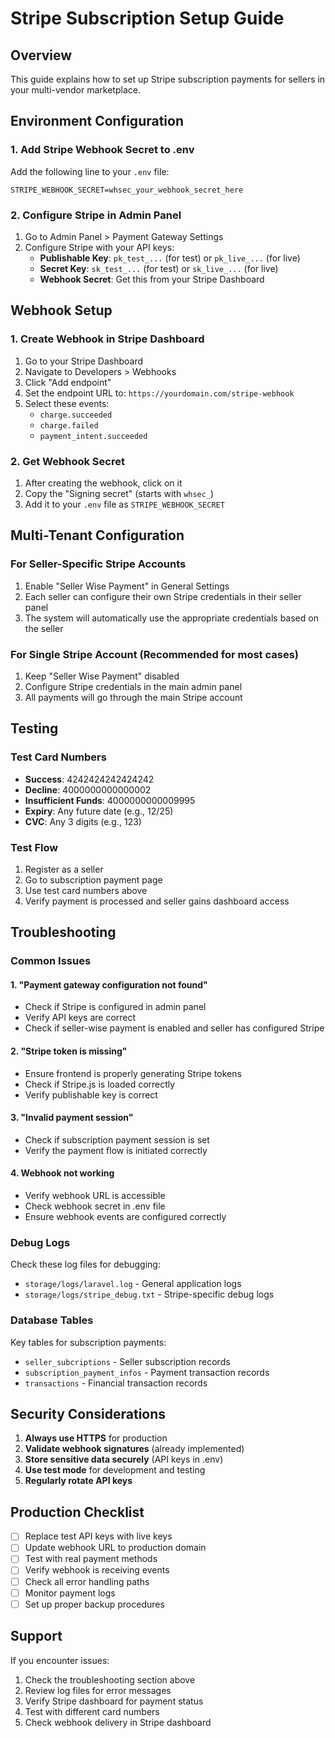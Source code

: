 # Stripe Subscription Setup Guide

## Overview
This guide explains how to set up Stripe subscription payments for sellers in your multi-vendor marketplace.

## Environment Configuration

### 1. Add Stripe Webhook Secret to .env
Add the following line to your `.env` file:
```
STRIPE_WEBHOOK_SECRET=whsec_your_webhook_secret_here
```

### 2. Configure Stripe in Admin Panel
1. Go to Admin Panel > Payment Gateway Settings
2. Configure Stripe with your API keys:
   - **Publishable Key**: `pk_test_...` (for test) or `pk_live_...` (for live)
   - **Secret Key**: `sk_test_...` (for test) or `sk_live_...` (for live)
   - **Webhook Secret**: Get this from your Stripe Dashboard

## Webhook Setup

### 1. Create Webhook in Stripe Dashboard
1. Go to your Stripe Dashboard
2. Navigate to Developers > Webhooks
3. Click "Add endpoint"
4. Set the endpoint URL to: `https://yourdomain.com/stripe-webhook`
5. Select these events:
   - `charge.succeeded`
   - `charge.failed`
   - `payment_intent.succeeded`

### 2. Get Webhook Secret
1. After creating the webhook, click on it
2. Copy the "Signing secret" (starts with `whsec_`)
3. Add it to your `.env` file as `STRIPE_WEBHOOK_SECRET`

## Multi-Tenant Configuration

### For Seller-Specific Stripe Accounts
1. Enable "Seller Wise Payment" in General Settings
2. Each seller can configure their own Stripe credentials in their seller panel
3. The system will automatically use the appropriate credentials based on the seller

### For Single Stripe Account (Recommended for most cases)
1. Keep "Seller Wise Payment" disabled
2. Configure Stripe credentials in the main admin panel
3. All payments will go through the main Stripe account

## Testing

### Test Card Numbers
- **Success**: 4242424242424242
- **Decline**: 4000000000000002
- **Insufficient Funds**: 4000000000009995
- **Expiry**: Any future date (e.g., 12/25)
- **CVC**: Any 3 digits (e.g., 123)

### Test Flow
1. Register as a seller
2. Go to subscription payment page
3. Use test card numbers above
4. Verify payment is processed and seller gains dashboard access

## Troubleshooting

### Common Issues

#### 1. "Payment gateway configuration not found"
- Check if Stripe is configured in admin panel
- Verify API keys are correct
- Check if seller-wise payment is enabled and seller has configured Stripe

#### 2. "Stripe token is missing"
- Ensure frontend is properly generating Stripe tokens
- Check if Stripe.js is loaded correctly
- Verify publishable key is correct

#### 3. "Invalid payment session"
- Check if subscription payment session is set
- Verify the payment flow is initiated correctly

#### 4. Webhook not working
- Verify webhook URL is accessible
- Check webhook secret in .env file
- Ensure webhook events are configured correctly

### Debug Logs
Check these log files for debugging:
- `storage/logs/laravel.log` - General application logs
- `storage/logs/stripe_debug.txt` - Stripe-specific debug logs

### Database Tables
Key tables for subscription payments:
- `seller_subcriptions` - Seller subscription records
- `subscription_payment_infos` - Payment transaction records
- `transactions` - Financial transaction records

## Security Considerations

1. **Always use HTTPS** for production
2. **Validate webhook signatures** (already implemented)
3. **Store sensitive data securely** (API keys in .env)
4. **Use test mode** for development and testing
5. **Regularly rotate API keys**

## Production Checklist

- [ ] Replace test API keys with live keys
- [ ] Update webhook URL to production domain
- [ ] Test with real payment methods
- [ ] Verify webhook is receiving events
- [ ] Check all error handling paths
- [ ] Monitor payment logs
- [ ] Set up proper backup procedures

## Support

If you encounter issues:
1. Check the troubleshooting section above
2. Review log files for error messages
3. Verify Stripe dashboard for payment status
4. Test with different card numbers
5. Check webhook delivery in Stripe dashboard
